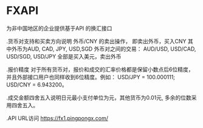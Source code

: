 # FXAPI
为非中国地区的企业提供基于API 的换汇接口

.货币对支持和买卖方向说明
外币/CNY 的卖出操作， 即卖出外币，买入CNY 其中外币为AUD, CAD, JPY, USD,SGD
外币对之间的交易： AUD/USD, USD/CAD, USD/SGD, USD/JPY 全部是买入美元，卖出外币

.报价精度
对于所有货币对，报价和成交的汇率价格都是保留小数点后6位精度，并且外部接口用户也同样收到6位精度。例如： USD/JPY = 100.000111; USD/CNY = 6.943200。

.成交金额四舍五入说明日元最小支付单位为元，其他货币为0.01元, 多余的位数采用四舍五入。

.API URL访问 https://fx1.pingpongx.com/
